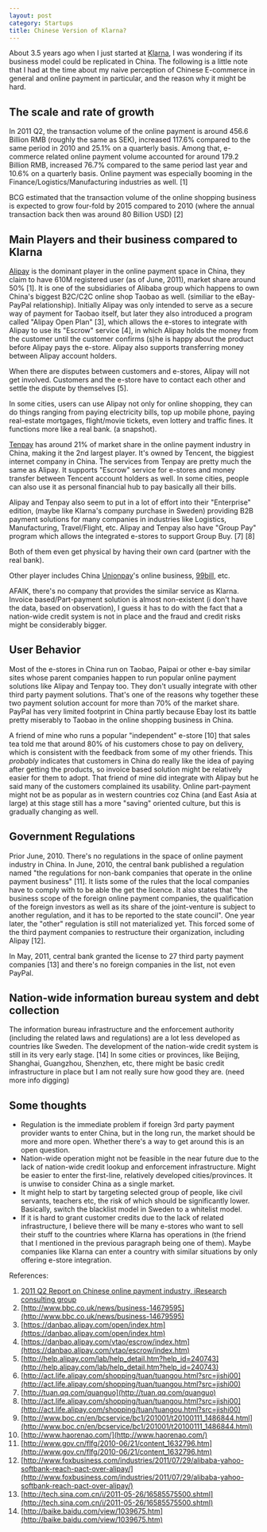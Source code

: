 ```yaml
---
layout: post
category: Startups
title: Chinese Version of Klarna?
---
```


About 3.5 years ago when I just started at [Klarna](http://www.klarna.com), I
was wondering if its business model could be replicated in China. The
following is a little note that I had at the time about my naive
perception of Chinese E-commerce in general and online payment in
particular, and the reason why it might be hard.


## The scale and rate of growth
In 2011 Q2, the transaction volume of the online payment is around
456.6 Billion RMB (roughly the same as SEK), increased 117.6% compared
to the same period in 2010 and 25.1% on a quarterly basis. Among that,
e-commerce related online payment volume accounted for around 179.2
Billion RMB, increased 76.7% compared to the same period last year and
10.6% on a quarterly basis. Online payment was especially booming in
the Finance/Logistics/Manufacturing industries as well. [1]

BCG estimated that the transaction volume of the online shopping
business is expected to grow four-fold by 2015 compared to 2010 (where
the annual transaction back then was around 80 Billion USD) [2]

## Main Players and their business compared to Klarna
[Alipay](http://baike.baidu.com/view/1039675.htm) is the dominant
player in the online payment space in China, they claim to have 610M
registered user (as of June, 2011), market share around 50% [1]. It is
one of the subsidiaries of Alibaba group which happens to own China's
biggest B2C/C2C online shop Taobao as well. (similiar to the
eBay-PayPal relationship). Initially Alipay was only intended to serve
as a secure way of payment for Taobao itself, but later they also
introduced a program called "Alipay Open Plan" [3], which allows the
e-stores to integrate with Alipay to use its "Escrow" service [4], in
which Alipay holds the money from the customer until the customer
confirms (s)he is happy about the product before Alipay pays the
e-store. Alipay also supports transferring money between Alipay
account holders. 

When there are disputes between customers and e-stores, Alipay will
not get involved. Customers and the e-store have to contact each other
and settle the dispute by themselves [5]. 

In some cities, users can use Alipay not only for online shopping,
they can do things ranging from paying electricity bills, top up
mobile phone, paying real-estate mortgages, flight/movie tickets, even
lottery and traffic fines. It functions more like a real bank. (a
snapshot). 

[Tenpay](http://global.tenpay.com/) has around 21% of market share in
the online payment industry in China, making it the 2nd largest
player. It's owned by Tencent, the biggiest internet company in
China. The services from Tenpay are pretty much the same as Alipay. It
supports "Escrow" service for e-stores and money transfer between
Tencent account holders as well. In some cities, people can also use
it as personal financial hub to pay basically all their bills.

Alipay and Tenpay also seem to put in a lot of effort into their
"Enterprise" edition, (maybe like Klarna's company purchase in Sweden)
providing B2B payment solutions for many companies in industries like
Logistics, Manufacturing, Travel/Flight, etc. Alipay and Tenpay also
have "Group Pay" program which allows the integrated e-stores to
support Group Buy. [7] [8]

Both of them even get physical by having their own card (partner with
the real bank).

Other player includes China [Unionpay](http://en.unionpay.com/)'s
online business, [99bill](https://www.99bill.com/), etc. 

AFAIK, there's no company that provides the similar service as
Klarna. Invoice based/Part-payment solution is almost non-existent (i
don't have the data, based on observation), I guess it has to do with
the fact that a nation-wide credit system is not in place and the
fraud and credit risks might be considerably bigger.

## User Behavior
Most of the e-stores in China run on Taobao, Paipai or other e-bay
similar sites whose parent companies happen to run  popular online
payment solutions like Alipay and Tenpay too. They don't usually
integrate with other third party payment solutions. That's one of the
reasons why together these two payment solution account for more than
70% of the market share. PayPal has very limited footprint in China
partly because Ebay lost its battle pretty miserably to Taobao in the
online shopping business in China.

A friend of mine who runs a popular "independent" e-store [10] that
sales tea told me that around 80% of his customers chose to pay on
delivery, which is consistent with the feedback from some of my other
friends. This *probably* indicates that customers in China do really
like the idea of paying after getting the products, so invoice based
solution might be relatively easier for them to adopt. That friend of
mine did integrate with Alipay but he said many of the customers
complained its usability. Online part-payment might not be as popular
as in western countries coz China (and East Asia at large) at this
stage still has a more "saving" oriented culture, but this is
gradually changing as well. 

## Government Regulations
Prior June, 2010. There's no regulations in the space of online
payment industry in China. In June, 2010, the central bank published a
regulation named "the regulations for non-bank companies that operate
in the online payment business" [11]. It lists some of the rules that
the local companies have to comply with to be able the get the
licence. It also states that "the business scope of the foreign online
payment companies, the qualification of the foreign investors as well
as its share of the joint-venture is subject to another regulation,
and it has to be reported to the state council". One year later, the
"other" regulation is still not materialized yet. This forced some of
the third payment companies to restructure their organization,
including Alipay [12]. 

In May, 2011, central bank granted the license to 27 third party
payment companies [13] and there's no foreign companies in the list,
not even PayPal.

## Nation-wide information bureau system and debt collection
The information bureau infrastructure  and the enforcement authority
(including the related laws and regulations) are a lot less developed
as countries like Sweden. The development of the nation-wide credit
system is still in its very early stage. [14]  In some cities or
provinces, like Beijing, Shanghai, Guangzhou, Shenzhen, etc, there
might be basic credit infrastructure in place but I am not really sure
how good they are. (need more info digging)

## Some thoughts
- Regulation is the immediate problem if foreign 3rd party payment
  provider wants to enter China, but in the long run, the market
  should be more and more open.  Whether there's a way to get around
  this is an open question. 
- Nation-wide operation might not be feasible in the near future due
  to the lack of nation-wide credit lookup and enforcement
  infrastructure. Might be easier to enter the first-line, relatively
  developed cities/provinces. It is unwise to consider China as a single
  market. 
- It might help to start by targeting selected group of people, like
  civil servants, teachers etc, the risk of which should be
  significantly lower. Basically, switch the blacklist model in Sweden
  to a whitelist model. 
- If it is hard to grant customer credits due to the lack of related
  infrastructure, I believe there will be many e-stores who want to sell
  their stuff to the countries where Klarna has operations in (the
  friend that I mentioned in the previous paragraph being one of
  them). Maybe companies like Klarna can enter a country with similar
  situations by only offering e-store integration.

References:

1. [2011 Q2 Report on Chinese online payment industry, iResearch consulting group](http://wenku.baidu.com/view/ef40b66cb84ae45c3b358c5f.html)
2. [http://www.bbc.co.uk/news/business-14679595](http://www.bbc.co.uk/news/business-14679595)
3. [https://danbao.alipay.com/open/index.htm](https://danbao.alipay.com/open/index.htm)
4. [https://danbao.alipay.com/vtao/escrow/index.htm](https://danbao.alipay.com/vtao/escrow/index.htm)
5. [http://help.alipay.com/lab/help_detail.htm?help_id=240743](http://help.alipay.com/lab/help_detail.htm?help_id=240743)
6. [http://act.life.alipay.com/shopping/tuan/tuangou.html?src=jishi00](http://act.life.alipay.com/shopping/tuan/tuangou.html?src=jishi00)
7. [http://tuan.qq.com/quanguo](http://tuan.qq.com/quanguo)
8. [http://act.life.alipay.com/shopping/tuan/tuangou.html?src=jishi00](http://act.life.alipay.com/shopping/tuan/tuangou.html?src=jishi00)
9. [http://www.boc.cn/en/bcservice/bc1/201001/t20100111_1486844.html](http://www.boc.cn/en/bcservice/bc1/201001/t20100111_1486844.html)
10. [http://www.haorenao.com/](http://www.haorenao.com/)
11. [http://www.gov.cn/flfg/2010-06/21/content_1632796.htm](http://www.gov.cn/flfg/2010-06/21/content_1632796.htm)
12. [http://www.foxbusiness.com/industries/2011/07/29/alibaba-yahoo-softbank-reach-pact-over-alipay/](http://www.foxbusiness.com/industries/2011/07/29/alibaba-yahoo-softbank-reach-pact-over-alipay/)
13. [http://tech.sina.com.cn/i/2011-05-26/16585575500.shtml](http://tech.sina.com.cn/i/2011-05-26/16585575500.shtml)
14. [http://baike.baidu.com/view/1039675.htm](http://baike.baidu.com/view/1039675.htm)
